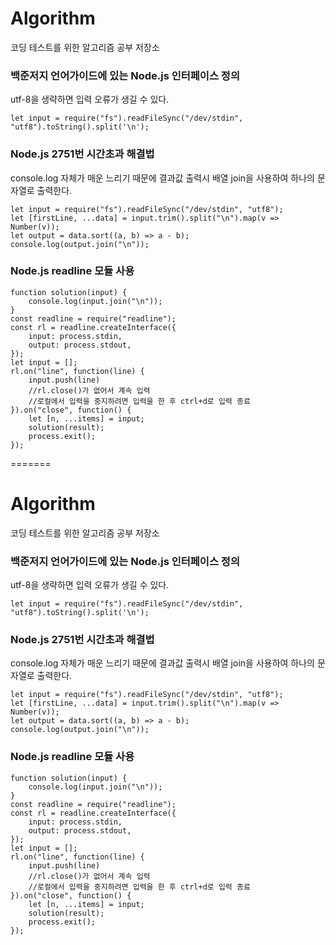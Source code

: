 # Algorithm
코딩 테스트를 위한 알고리즘 공부 저장소

### 백준저지 언어가이드에 있는 Node.js 인터페이스 정의
utf-8을 생략하면 입력 오류가 생길 수 있다.
```
let input = require("fs").readFileSync("/dev/stdin", "utf8").toString().split('\n');
```

### Node.js 2751번 시간초과 해결법
console.log 자체가 매운 느리기 때문에 결과값 출력시 배열 join을 사용하여 하나의 문자열로 출력한다.
```
let input = require("fs").readFileSync("/dev/stdin", "utf8");
let [firstLine, ...data] = input.trim().split("\n").map(v => Number(v));
let output = data.sort((a, b) => a - b);
console.log(output.join("\n"));
```

### Node.js readline 모듈 사용
```
function solution(input) {
    console.log(input.join("\n"));
}
const readline = require("readline");
const rl = readline.createInterface({
    input: process.stdin,
    output: process.stdout,
});
let input = [];
rl.on("line", function(line) {
    input.push(line)
    //rl.close()가 없어서 계속 입력
    //로컬에서 입력을 중지하려면 입력을 한 후 ctrl+d로 입력 종료
}).on("close", function() {
    let [n, ...items] = input;
    solution(result);
    process.exit();
});
```
=======
# Algorithm
코딩 테스트를 위한 알고리즘 공부 저장소

### 백준저지 언어가이드에 있는 Node.js 인터페이스 정의
utf-8을 생략하면 입력 오류가 생길 수 있다.
```
let input = require("fs").readFileSync("/dev/stdin", "utf8").toString().split('\n');
```

### Node.js 2751번 시간초과 해결법
console.log 자체가 매운 느리기 때문에 결과값 출력시 배열 join을 사용하여 하나의 문자열로 출력한다.
```
let input = require("fs").readFileSync("/dev/stdin", "utf8");
let [firstLine, ...data] = input.trim().split("\n").map(v => Number(v));
let output = data.sort((a, b) => a - b);
console.log(output.join("\n"));
```

### Node.js readline 모듈 사용
```
function solution(input) {
    console.log(input.join("\n"));
}
const readline = require("readline");
const rl = readline.createInterface({
    input: process.stdin,
    output: process.stdout,
});
let input = [];
rl.on("line", function(line) {
    input.push(line)
    //rl.close()가 없어서 계속 입력
    //로컬에서 입력을 중지하려면 입력을 한 후 ctrl+d로 입력 종료
}).on("close", function() {
    let [n, ...items] = input;
    solution(result);
    process.exit();
});
```
